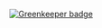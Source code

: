 

[![Greenkeeper badge](https://badges.greenkeeper.io/rodolfo2488/claim-overview-visualizer.svg)](https://greenkeeper.io/)